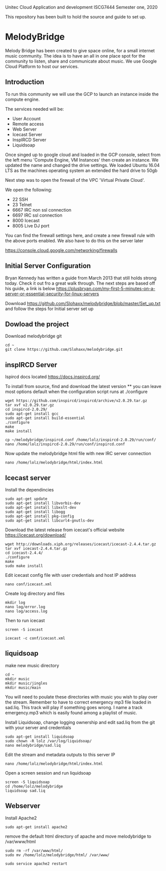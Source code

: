 Unitec Cloud Application and development ISCG7444
Semester one, 2020

This repository has been built to hold the source and guide to set up.

# MelodyBridge 

Melody Bridge has been created to give space online, for a small internet music community. The idea is to have an all in one place spot for the community to listen, share and communicate about music. We use Google Cloud Platform to host our services.

## Introduction

To run this community we will use the GCP to launch an instance inside the compute engine.

The services needed will be:
  - User Account 
  - Remote access
  - Web Server
  - Icecast Server
  - InspIRCD Server
  - Liquidsoap
  
  Once singed up to google cloud and loaded in the GCP console, select from the left menu 'Compute Engine, VM Instances' then create an instance. We updated the name and changed the drive settings. We loaded Ubuntu 16.04 LTS as the machines operating system an extended the hard drive to 50gb

Next step was to open the firewall of the VPC 'Virtual Private Cloud'. 

We open the following:
  - 22 SSH
  - 23 Telnet
  - 6667 IRC non ssl connection
  - 6697 IRC ssl connection
  - 8000 Icecast 
  - 8005 Live DJ port

You can find the firewall settings here, and create a new firewall rule with the above ports enabled. We also have to do this on the server later

https://console.cloud.google.com/networking/firewalls

## Initial Server Configuration

Bryan Kennedy has written a guide from March 2013 that still holds strong today. Check it out fro a great walk through.
The next steps are based off his guide, a link is below
https://plusbryan.com/my-first-5-minutes-on-a-server-or-essential-security-for-linux-servers

Download https://github.com/Slohaxx/melodybridge/blob/master/Set_up.txt and follow the steps for Initial server set up 

## Dowload the project

Download melodybridge git

    cd ~
    git clone https://github.com/Slohaxx/melodybridge.git

## inspIRCD Server

Ispircd docs located https://docs.inspircd.org/

To install from source, find and download the latest version
** you can leave most options default when the configuration script runs at ./configure

    wget https://github.com/inspircd/inspircd/archive/v2.0.29.tar.gz
    tar xvf v2.0.29.tar.gz
    cd inspircd-2.0.29/
    sudo apt-get install gcc
    sudo apt-get install build-essential
    ./configure
    make
    make install

    cp ~/melodybridge/inspircd.conf /home/lolz/inspircd-2.0.29/run/conf/
    nano /home/lolz/inspircd-2.0.29/run/conf/inspircd.conf

Now update the melodybridge html file with new IRC server connection

    nano /home/lolz/melodybridge/html/index.html

## Icecast server

Install the dependincies

    sudo apt-get update
    sudo apt-get install libvorbis-dev
    sudo apt-get install libxslt-dev
    sudo apt-get install libogg
    sudo apt-get install pkg-config
    sudo apt-get install libcurl4-gnutls-dev

Download the latest release from icecast's official website https://icecast.org/download/

    wget http://downloads.xiph.org/releases/icecast/icecast-2.4.4.tar.gz
    tar xvf icecast-2.4.4.tar.gz
    cd icecast-2.4.4/
    ./configure
    make
    sudo make install

Edit icecast config file with user credentials and host IP address

    nano conf/icecast.xml

Create log directory and files

    mkdir log
    nano log/error.log
    nano log/access.log

Then to run icecast

    screen -S icecast

    icecast -c conf/icecast.xml

## liquidsoap

make new music directory 

    cd ~
    mkdir music
    mkdir music/jingles
    mkdir music/main

You will need to poulate these directories with music you wish to play over the stream. Remember to have to correct emergency mp3 file loaded in sad.liq. This track will play if something goes wrong. I name a track emergency.mp3 which is easily found among a playlist of music.

Install Liquidsoap, change logging ownership and edit sad.liq from the git with your server and credentials 

    sudo apt-get install liquidsoap
    sudo chown -R lolz /var/log/liquidsoap/
    nano melodybridge/sad.liq

Edit the stream and metadata outputs to this server IP

    nano /home/lolz/melodybridge/html/index.html

Open a screen session and run liquidsoap

    screen -S liquidsoap
    cd /home/lolz/melodybridge
    liquidsoap sad.liq

## Webserver

Install Apache2

    sudo apt-get install apache2

remove the default html directory of apache and move melodybridge to /var/www/html

    sudo rm -rf /var/www/html/
    sudo mv /home/lolz/melodybridge/html/ /var/www/

    sudo service apache2 restart










